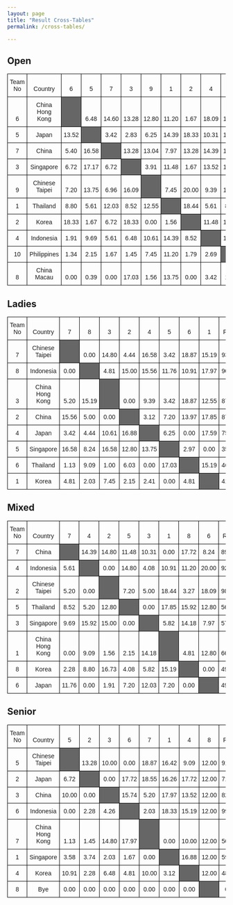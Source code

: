 ```yaml
---
layout: page
title: "Result Cross-Tables"
permalink: /cross-tables/

---
```


## Open
<style type="text/css">
.tg  {border-collapse:collapse;border-spacing:0;}
.tg td{border-color:black;border-style:solid;border-width:1px;font-family:Arial, sans-serif;font-size:14px;
  overflow:hidden;padding:10px 5px;word-break:normal;}
.tg th{border-color:black;border-style:solid;border-width:1px;font-family:Arial, sans-serif;font-size:14px;
  font-weight:normal;overflow:hidden;padding:10px 5px;word-break:normal;}
.tg .tg-2b7s{text-align:right;vertical-align:bottom}
.tg .tg-f9n4{background-color:#666;text-align:left;vertical-align:bottom}
.tg .tg-4bam{background-color:#FFF;text-align:center;vertical-align:bottom}
.tg .tg-8d8j{text-align:center;vertical-align:bottom}
</style>
<table class="tg">
<thead>
  <tr>
    <th class="tg-8d8j"><span style="font-weight:normal">Team No</span></th>
    <th class="tg-8d8j"><span style="font-weight:normal">Country</span></th>
    <th class="tg-8d8j"><span style="font-weight:normal">6</span></th>
    <th class="tg-8d8j"><span style="font-weight:normal">5</span></th>
    <th class="tg-8d8j"><span style="font-weight:normal">7</span></th>
    <th class="tg-8d8j"><span style="font-weight:normal">3</span></th>
    <th class="tg-8d8j"><span style="font-weight:normal">9</span></th>
    <th class="tg-8d8j"><span style="font-weight:normal">1</span></th>
    <th class="tg-8d8j"><span style="font-weight:normal">2</span></th>
    <th class="tg-8d8j"><span style="font-weight:normal">4</span></th>
    <th class="tg-8d8j"><span style="font-weight:normal">10</span></th>
    <th class="tg-8d8j"><span style="font-weight:normal">8</span></th>
    <th class="tg-8d8j"><span style="font-weight:normal">RR1</span></th>
    <th class="tg-8d8j"><span style="font-weight:normal">Total</span></th>
  </tr>
</thead>
<tbody>
  <tr>
    <td class="tg-8d8j"><span style="font-weight:normal">6</span></td>
    <td class="tg-8d8j"><span style="font-weight:normal">China Hong Kong</span></td>
    <td class="tg-f9n4"></td>
    <td class="tg-8d8j"><span style="font-weight:normal">6.48</span></td>
    <td class="tg-8d8j"><span style="font-weight:normal">14.60</span></td>
    <td class="tg-8d8j"><span style="font-weight:normal">13.28</span></td>
    <td class="tg-8d8j"><span style="font-weight:normal">12.80</span></td>
    <td class="tg-8d8j"><span style="font-weight:normal">11.20</span></td>
    <td class="tg-8d8j"><span style="font-weight:normal">1.67</span></td>
    <td class="tg-8d8j"><span style="font-weight:normal">18.09</span></td>
    <td class="tg-8d8j"><span style="font-weight:normal">18.66</span></td>
    <td class="tg-8d8j"><span style="font-weight:normal">20.00</span></td>
    <td class="tg-2b7s"><span style="font-weight:normal">138.18</span></td>
    <td class="tg-8d8j"><span style="font-weight:normal">254.96</span></td>
  </tr>
  <tr>
    <td class="tg-8d8j"><span style="font-weight:normal">5</span></td>
    <td class="tg-8d8j"><span style="font-weight:normal">Japan</span></td>
    <td class="tg-8d8j"><span style="font-weight:normal">13.52</span></td>
    <td class="tg-f9n4"></td>
    <td class="tg-8d8j"><span style="font-weight:normal">3.42</span></td>
    <td class="tg-8d8j"><span style="font-weight:normal">2.83</span></td>
    <td class="tg-8d8j"><span style="font-weight:normal">6.25</span></td>
    <td class="tg-8d8j"><span style="font-weight:normal">14.39</span></td>
    <td class="tg-8d8j"><span style="font-weight:normal">18.33</span></td>
    <td class="tg-8d8j"><span style="font-weight:normal">10.31</span></td>
    <td class="tg-8d8j"><span style="font-weight:normal">17.85</span></td>
    <td class="tg-8d8j"><span style="font-weight:normal">19.61</span></td>
    <td class="tg-2b7s"><span style="font-weight:normal">105.95</span></td>
    <td class="tg-8d8j"><span style="font-weight:normal">212.46</span></td>
  </tr>
  <tr>
    <td class="tg-8d8j"><span style="font-weight:normal">7</span></td>
    <td class="tg-8d8j"><span style="font-weight:normal">China</span></td>
    <td class="tg-8d8j"><span style="font-weight:normal">5.40</span></td>
    <td class="tg-8d8j"><span style="font-weight:normal">16.58</span></td>
    <td class="tg-f9n4"></td>
    <td class="tg-8d8j"><span style="font-weight:normal">13.28</span></td>
    <td class="tg-8d8j"><span style="font-weight:normal">13.04</span></td>
    <td class="tg-8d8j"><span style="font-weight:normal">7.97</span></td>
    <td class="tg-8d8j"><span style="font-weight:normal">13.28</span></td>
    <td class="tg-8d8j"><span style="font-weight:normal">14.39</span></td>
    <td class="tg-8d8j"><span style="font-weight:normal">18.33</span></td>
    <td class="tg-8d8j"><span style="font-weight:normal">20.00</span></td>
    <td class="tg-2b7s"><span style="font-weight:normal">87.20</span></td>
    <td class="tg-8d8j"><span style="font-weight:normal">209.47</span></td>
  </tr>
  <tr>
    <td class="tg-8d8j"><span style="font-weight:normal">3</span></td>
    <td class="tg-8d8j"><span style="font-weight:normal">Singapore</span></td>
    <td class="tg-8d8j"><span style="font-weight:normal">6.72</span></td>
    <td class="tg-8d8j"><span style="font-weight:normal">17.17</span></td>
    <td class="tg-8d8j"><span style="font-weight:normal">6.72</span></td>
    <td class="tg-f9n4"></td>
    <td class="tg-8d8j"><span style="font-weight:normal">3.91</span></td>
    <td class="tg-8d8j"><span style="font-weight:normal">11.48</span></td>
    <td class="tg-8d8j"><span style="font-weight:normal">1.67</span></td>
    <td class="tg-8d8j"><span style="font-weight:normal">13.52</span></td>
    <td class="tg-8d8j"><span style="font-weight:normal">18.55</span></td>
    <td class="tg-8d8j"><span style="font-weight:normal">2.97</span></td>
    <td class="tg-2b7s"><span style="font-weight:normal">124.70</span></td>
    <td class="tg-8d8j"><span style="font-weight:normal">207.41</span></td>
  </tr>
  <tr>
    <td class="tg-8d8j"><span style="font-weight:normal">9</span></td>
    <td class="tg-8d8j"><span style="font-weight:normal">Chinese Taipei</span></td>
    <td class="tg-8d8j"><span style="font-weight:normal">7.20</span></td>
    <td class="tg-8d8j"><span style="font-weight:normal">13.75</span></td>
    <td class="tg-8d8j"><span style="font-weight:normal">6.96</span></td>
    <td class="tg-8d8j"><span style="font-weight:normal">16.09</span></td>
    <td class="tg-f9n4"></td>
    <td class="tg-8d8j"><span style="font-weight:normal">7.45</span></td>
    <td class="tg-8d8j"><span style="font-weight:normal">20.00</span></td>
    <td class="tg-8d8j"><span style="font-weight:normal">9.39</span></td>
    <td class="tg-8d8j"><span style="font-weight:normal">12.55</span></td>
    <td class="tg-8d8j"><span style="font-weight:normal">18.44</span></td>
    <td class="tg-2b7s"><span style="font-weight:normal">78.17</span></td>
    <td class="tg-8d8j"><span style="font-weight:normal">190.00</span></td>
  </tr>
  <tr>
    <td class="tg-8d8j"><span style="font-weight:normal">1</span></td>
    <td class="tg-8d8j"><span style="font-weight:normal">Thailand</span></td>
    <td class="tg-8d8j"><span style="font-weight:normal">8.80</span></td>
    <td class="tg-8d8j"><span style="font-weight:normal">5.61</span></td>
    <td class="tg-8d8j"><span style="font-weight:normal">12.03</span></td>
    <td class="tg-8d8j"><span style="font-weight:normal">8.52</span></td>
    <td class="tg-8d8j"><span style="font-weight:normal">12.55</span></td>
    <td class="tg-f9n4"></td>
    <td class="tg-8d8j"><span style="font-weight:normal">18.44</span></td>
    <td class="tg-8d8j"><span style="font-weight:normal">5.61</span></td>
    <td class="tg-8d8j"><span style="font-weight:normal">8.80</span></td>
    <td class="tg-8d8j"><span style="font-weight:normal">6.25</span></td>
    <td class="tg-2b7s"><span style="font-weight:normal">98.58</span></td>
    <td class="tg-8d8j"><span style="font-weight:normal">185.19</span></td>
  </tr>
  <tr>
    <td class="tg-8d8j"><span style="font-weight:normal">2</span></td>
    <td class="tg-8d8j"><span style="font-weight:normal">Korea</span></td>
    <td class="tg-8d8j"><span style="font-weight:normal">18.33</span></td>
    <td class="tg-8d8j"><span style="font-weight:normal">1.67</span></td>
    <td class="tg-8d8j"><span style="font-weight:normal">6.72</span></td>
    <td class="tg-8d8j"><span style="font-weight:normal">18.33</span></td>
    <td class="tg-8d8j"><span style="font-weight:normal">0.00</span></td>
    <td class="tg-8d8j"><span style="font-weight:normal">1.56</span></td>
    <td class="tg-f9n4"></td>
    <td class="tg-8d8j"><span style="font-weight:normal">11.48</span></td>
    <td class="tg-8d8j"><span style="font-weight:normal">18.21</span></td>
    <td class="tg-8d8j"><span style="font-weight:normal">20.00</span></td>
    <td class="tg-2b7s"><span style="font-weight:normal">84.21</span></td>
    <td class="tg-8d8j"><span style="font-weight:normal">180.51</span></td>
  </tr>
  <tr>
    <td class="tg-8d8j"><span style="font-weight:normal">4</span></td>
    <td class="tg-8d8j"><span style="font-weight:normal">Indonesia</span></td>
    <td class="tg-8d8j"><span style="font-weight:normal">1.91</span></td>
    <td class="tg-8d8j"><span style="font-weight:normal">9.69</span></td>
    <td class="tg-8d8j"><span style="font-weight:normal">5.61</span></td>
    <td class="tg-8d8j"><span style="font-weight:normal">6.48</span></td>
    <td class="tg-8d8j"><span style="font-weight:normal">10.61</span></td>
    <td class="tg-8d8j"><span style="font-weight:normal">14.39</span></td>
    <td class="tg-8d8j"><span style="font-weight:normal">8.52</span></td>
    <td class="tg-f9n4"></td>
    <td class="tg-8d8j"><span style="font-weight:normal">17.31</span></td>
    <td class="tg-8d8j"><span style="font-weight:normal">16.58</span></td>
    <td class="tg-2b7s"><span style="font-weight:normal">82.09</span></td>
    <td class="tg-8d8j"><span style="font-weight:normal">173.19</span></td>
  </tr>
  <tr>
    <td class="tg-8d8j"><span style="font-weight:normal">10</span></td>
    <td class="tg-8d8j"><span style="font-weight:normal">Philippines</span></td>
    <td class="tg-8d8j"><span style="font-weight:normal">1.34</span></td>
    <td class="tg-8d8j"><span style="font-weight:normal">2.15</span></td>
    <td class="tg-8d8j"><span style="font-weight:normal">1.67</span></td>
    <td class="tg-8d8j"><span style="font-weight:normal">1.45</span></td>
    <td class="tg-8d8j"><span style="font-weight:normal">7.45</span></td>
    <td class="tg-8d8j"><span style="font-weight:normal">11.20</span></td>
    <td class="tg-8d8j"><span style="font-weight:normal">1.79</span></td>
    <td class="tg-8d8j"><span style="font-weight:normal">2.69</span></td>
    <td class="tg-f9n4"></td>
    <td class="tg-4bam"><span style="font-weight:normal;background-color:#FFF">18.77</span></td>
    <td class="tg-2b7s"><span style="font-weight:normal">48.15</span></td>
    <td class="tg-8d8j"><span style="font-weight:normal">96.66</span></td>
  </tr>
  <tr>
    <td class="tg-8d8j"><span style="font-weight:normal">8</span></td>
    <td class="tg-8d8j"><span style="font-weight:normal">China Macau</span></td>
    <td class="tg-8d8j"><span style="font-weight:normal">0.00</span></td>
    <td class="tg-8d8j"><span style="font-weight:normal">0.39</span></td>
    <td class="tg-8d8j"><span style="font-weight:normal">0.00</span></td>
    <td class="tg-8d8j"><span style="font-weight:normal">17.03</span></td>
    <td class="tg-8d8j"><span style="font-weight:normal">1.56</span></td>
    <td class="tg-8d8j"><span style="font-weight:normal">13.75</span></td>
    <td class="tg-8d8j"><span style="font-weight:normal">0.00</span></td>
    <td class="tg-8d8j"><span style="font-weight:normal">3.42</span></td>
    <td class="tg-4bam"><span style="font-weight:normal;background-color:#FFF">1.23</span></td>
    <td class="tg-f9n4"></td>
    <td class="tg-2b7s"><span style="font-weight:normal">52.77</span></td>
    <td class="tg-8d8j"><span style="font-weight:normal">90.15</span></td>
  </tr>
</tbody>
</table>

## Ladies

<style type="text/css">
.tg  {border-collapse:collapse;border-spacing:0;}
.tg td{border-color:black;border-style:solid;border-width:1px;font-family:Arial, sans-serif;font-size:14px;
  overflow:hidden;padding:10px 5px;word-break:normal;}
.tg th{border-color:black;border-style:solid;border-width:1px;font-family:Arial, sans-serif;font-size:14px;
  font-weight:normal;overflow:hidden;padding:10px 5px;word-break:normal;}
.tg .tg-2b7s{text-align:right;vertical-align:bottom}
.tg .tg-f9n4{background-color:#666;text-align:left;vertical-align:bottom}
.tg .tg-8d8j{text-align:center;vertical-align:bottom}
</style>
<table class="tg">
<thead>
  <tr>
    <th class="tg-8d8j"><span style="font-weight:normal">Team No</span></th>
    <th class="tg-8d8j"><span style="font-weight:normal">Country</span></th>
    <th class="tg-8d8j"><span style="font-weight:normal">7</span></th>
    <th class="tg-8d8j"><span style="font-weight:normal">8</span></th>
    <th class="tg-8d8j"><span style="font-weight:normal">3</span></th>
    <th class="tg-8d8j"><span style="font-weight:normal">2</span></th>
    <th class="tg-8d8j"><span style="font-weight:normal">4</span></th>
    <th class="tg-8d8j"><span style="font-weight:normal">5</span></th>
    <th class="tg-8d8j"><span style="font-weight:normal">6</span></th>
    <th class="tg-8d8j"><span style="font-weight:normal">1</span></th>
    <th class="tg-8d8j"><span style="font-weight:normal">RR1</span></th>
    <th class="tg-8d8j"><span style="font-weight:normal">Total</span></th>
  </tr>
</thead>
<tbody>
  <tr>
    <td class="tg-8d8j"><span style="font-weight:normal">7</span></td>
    <td class="tg-8d8j"><span style="font-weight:normal">Chinese Taipei</span></td>
    <td class="tg-f9n4"></td>
    <td class="tg-8d8j"><span style="font-weight:normal">0.00</span></td>
    <td class="tg-8d8j"><span style="font-weight:normal">14.80</span></td>
    <td class="tg-8d8j"><span style="font-weight:normal">4.44</span></td>
    <td class="tg-8d8j"><span style="font-weight:normal">16.58</span></td>
    <td class="tg-8d8j"><span style="font-weight:normal">3.42</span></td>
    <td class="tg-8d8j"><span style="font-weight:normal">18.87</span></td>
    <td class="tg-8d8j"><span style="font-weight:normal">15.19</span></td>
    <td class="tg-2b7s"><span style="font-weight:normal">93.61</span></td>
    <td class="tg-8d8j"><span style="font-weight:normal">166.91</span></td>
  </tr>
  <tr>
    <td class="tg-8d8j"><span style="font-weight:normal">8</span></td>
    <td class="tg-8d8j"><span style="font-weight:normal">Indonesia</span></td>
    <td class="tg-8d8j"><span style="font-weight:normal">0.00</span></td>
    <td class="tg-f9n4"></td>
    <td class="tg-8d8j"><span style="font-weight:normal">4.81</span></td>
    <td class="tg-8d8j"><span style="font-weight:normal">15.00</span></td>
    <td class="tg-8d8j"><span style="font-weight:normal">15.56</span></td>
    <td class="tg-8d8j"><span style="font-weight:normal">11.76</span></td>
    <td class="tg-8d8j"><span style="font-weight:normal">10.91</span></td>
    <td class="tg-8d8j"><span style="font-weight:normal">17.97</span></td>
    <td class="tg-2b7s"><span style="font-weight:normal">90.84</span></td>
    <td class="tg-8d8j"><span style="font-weight:normal">166.85</span></td>
  </tr>
  <tr>
    <td class="tg-8d8j"><span style="font-weight:normal">3</span></td>
    <td class="tg-8d8j"><span style="font-weight:normal">China Hong Kong</span></td>
    <td class="tg-8d8j"><span style="font-weight:normal">5.20</span></td>
    <td class="tg-8d8j"><span style="font-weight:normal">15.19</span></td>
    <td class="tg-f9n4"></td>
    <td class="tg-8d8j"><span style="font-weight:normal">0.00</span></td>
    <td class="tg-8d8j"><span style="font-weight:normal">9.39</span></td>
    <td class="tg-8d8j"><span style="font-weight:normal">3.42</span></td>
    <td class="tg-8d8j"><span style="font-weight:normal">18.87</span></td>
    <td class="tg-8d8j"><span style="font-weight:normal">12.55</span></td>
    <td class="tg-2b7s"><span style="font-weight:normal">87.71</span></td>
    <td class="tg-8d8j"><span style="font-weight:normal">152.33</span></td>
  </tr>
  <tr>
    <td class="tg-8d8j"><span style="font-weight:normal">2</span></td>
    <td class="tg-8d8j"><span style="font-weight:normal">China</span></td>
    <td class="tg-8d8j"><span style="font-weight:normal">15.56</span></td>
    <td class="tg-8d8j"><span style="font-weight:normal">5.00</span></td>
    <td class="tg-8d8j"><span style="font-weight:normal">0.00</span></td>
    <td class="tg-f9n4"></td>
    <td class="tg-8d8j"><span style="font-weight:normal">3.12</span></td>
    <td class="tg-8d8j"><span style="font-weight:normal">7.20</span></td>
    <td class="tg-8d8j"><span style="font-weight:normal">13.97</span></td>
    <td class="tg-8d8j"><span style="font-weight:normal">17.85</span></td>
    <td class="tg-2b7s"><span style="font-weight:normal">87.97</span></td>
    <td class="tg-8d8j"><span style="font-weight:normal">150.67</span></td>
  </tr>
  <tr>
    <td class="tg-8d8j"><span style="font-weight:normal">4</span></td>
    <td class="tg-8d8j"><span style="font-weight:normal">Japan</span></td>
    <td class="tg-8d8j"><span style="font-weight:normal">3.42</span></td>
    <td class="tg-8d8j"><span style="font-weight:normal">4.44</span></td>
    <td class="tg-8d8j"><span style="font-weight:normal">10.61</span></td>
    <td class="tg-8d8j"><span style="font-weight:normal">16.88</span></td>
    <td class="tg-f9n4"></td>
    <td class="tg-8d8j"><span style="font-weight:normal">6.25</span></td>
    <td class="tg-8d8j"><span style="font-weight:normal">0.00</span></td>
    <td class="tg-8d8j"><span style="font-weight:normal">17.59</span></td>
    <td class="tg-2b7s"><span style="font-weight:normal">75.85</span></td>
    <td class="tg-8d8j"><span style="font-weight:normal">135.04</span></td>
  </tr>
  <tr>
    <td class="tg-8d8j"><span style="font-weight:normal">5</span></td>
    <td class="tg-8d8j"><span style="font-weight:normal">Singapore</span></td>
    <td class="tg-8d8j"><span style="font-weight:normal">16.58</span></td>
    <td class="tg-8d8j"><span style="font-weight:normal">8.24</span></td>
    <td class="tg-8d8j"><span style="font-weight:normal">16.58</span></td>
    <td class="tg-8d8j"><span style="font-weight:normal">12.80</span></td>
    <td class="tg-8d8j"><span style="font-weight:normal">13.75</span></td>
    <td class="tg-f9n4"></td>
    <td class="tg-8d8j"><span style="font-weight:normal">2.97</span></td>
    <td class="tg-8d8j"><span style="font-weight:normal">0.00</span></td>
    <td class="tg-2b7s"><span style="font-weight:normal">35.74</span></td>
    <td class="tg-8d8j"><span style="font-weight:normal">106.66</span></td>
  </tr>
  <tr>
    <td class="tg-8d8j"><span style="font-weight:normal">6</span></td>
    <td class="tg-8d8j"><span style="font-weight:normal">Thailand</span></td>
    <td class="tg-8d8j"><span style="font-weight:normal">1.13</span></td>
    <td class="tg-8d8j"><span style="font-weight:normal">9.09</span></td>
    <td class="tg-8d8j"><span style="font-weight:normal">1.00</span></td>
    <td class="tg-8d8j"><span style="font-weight:normal">6.03</span></td>
    <td class="tg-8d8j"><span style="font-weight:normal">0.00</span></td>
    <td class="tg-8d8j"><span style="font-weight:normal">17.03</span></td>
    <td class="tg-f9n4"></td>
    <td class="tg-8d8j"><span style="font-weight:normal">15.19</span></td>
    <td class="tg-2b7s"><span style="font-weight:normal">46.73</span></td>
    <td class="tg-8d8j"><span style="font-weight:normal">96.20</span></td>
  </tr>
  <tr>
    <td class="tg-8d8j"><span style="font-weight:normal">1</span></td>
    <td class="tg-8d8j"><span style="font-weight:normal">Korea</span></td>
    <td class="tg-8d8j"><span style="font-weight:normal">4.81</span></td>
    <td class="tg-8d8j"><span style="font-weight:normal">2.03</span></td>
    <td class="tg-8d8j"><span style="font-weight:normal">7.45</span></td>
    <td class="tg-8d8j"><span style="font-weight:normal">2.15</span></td>
    <td class="tg-8d8j"><span style="font-weight:normal">2.41</span></td>
    <td class="tg-8d8j"><span style="font-weight:normal">0.00</span></td>
    <td class="tg-8d8j"><span style="font-weight:normal">4.81</span></td>
    <td class="tg-f9n4"></td>
    <td class="tg-2b7s"><span style="font-weight:normal">41.55</span></td>
    <td class="tg-8d8j"><span style="font-weight:normal">65.21</span></td>
  </tr>
</tbody>
</table>

## Mixed

<style type="text/css">
.tg  {border-collapse:collapse;border-spacing:0;}
.tg td{border-color:black;border-style:solid;border-width:1px;font-family:Arial, sans-serif;font-size:14px;
  overflow:hidden;padding:10px 5px;word-break:normal;}
.tg th{border-color:black;border-style:solid;border-width:1px;font-family:Arial, sans-serif;font-size:14px;
  font-weight:normal;overflow:hidden;padding:10px 5px;word-break:normal;}
.tg .tg-2b7s{text-align:right;vertical-align:bottom}
.tg .tg-f9n4{background-color:#666;text-align:left;vertical-align:bottom}
.tg .tg-8d8j{text-align:center;vertical-align:bottom}
</style>
<table class="tg">
<thead>
  <tr>
    <th class="tg-8d8j"><span style="font-weight:normal">Team No</span></th>
    <th class="tg-8d8j"><span style="font-weight:normal">Country</span></th>
    <th class="tg-8d8j"><span style="font-weight:normal">7</span></th>
    <th class="tg-8d8j"><span style="font-weight:normal">4</span></th>
    <th class="tg-8d8j"><span style="font-weight:normal">2</span></th>
    <th class="tg-8d8j"><span style="font-weight:normal">5</span></th>
    <th class="tg-8d8j"><span style="font-weight:normal">3</span></th>
    <th class="tg-8d8j"><span style="font-weight:normal">1</span></th>
    <th class="tg-8d8j"><span style="font-weight:normal">8</span></th>
    <th class="tg-8d8j"><span style="font-weight:normal">6</span></th>
    <th class="tg-8d8j"><span style="font-weight:normal">RR1</span></th>
    <th class="tg-8d8j"><span style="font-weight:normal">Total</span></th>
  </tr>
</thead>
<tbody>
  <tr>
    <td class="tg-8d8j"><span style="font-weight:normal">7</span></td>
    <td class="tg-8d8j"><span style="font-weight:normal">China</span></td>
    <td class="tg-f9n4"></td>
    <td class="tg-8d8j"><span style="font-weight:normal">14.39</span></td>
    <td class="tg-8d8j"><span style="font-weight:normal">14.80</span></td>
    <td class="tg-8d8j"><span style="font-weight:normal">11.48</span></td>
    <td class="tg-8d8j"><span style="font-weight:normal">10.31</span></td>
    <td class="tg-8d8j"><span style="font-weight:normal">0.00</span></td>
    <td class="tg-8d8j"><span style="font-weight:normal">17.72</span></td>
    <td class="tg-8d8j"><span style="font-weight:normal">8.24</span></td>
    <td class="tg-2b7s"><span style="font-weight:normal">89.37</span></td>
    <td class="tg-8d8j"><span style="font-weight:normal">166.31</span></td>
  </tr>
  <tr>
    <td class="tg-8d8j"><span style="font-weight:normal">4</span></td>
    <td class="tg-8d8j"><span style="font-weight:normal">Indonesia</span></td>
    <td class="tg-8d8j"><span style="font-weight:normal">5.61</span></td>
    <td class="tg-f9n4"></td>
    <td class="tg-8d8j"><span style="font-weight:normal">0.00</span></td>
    <td class="tg-8d8j"><span style="font-weight:normal">14.80</span></td>
    <td class="tg-8d8j"><span style="font-weight:normal">4.08</span></td>
    <td class="tg-8d8j"><span style="font-weight:normal">10.91</span></td>
    <td class="tg-8d8j"><span style="font-weight:normal">11.20</span></td>
    <td class="tg-8d8j"><span style="font-weight:normal">20.00</span></td>
    <td class="tg-2b7s"><span style="font-weight:normal">92.39</span></td>
    <td class="tg-8d8j"><span style="font-weight:normal">158.99</span></td>
  </tr>
  <tr>
    <td class="tg-8d8j"><span style="font-weight:normal">2</span></td>
    <td class="tg-8d8j"><span style="font-weight:normal">Chinese Taipei</span></td>
    <td class="tg-8d8j"><span style="font-weight:normal">5.20</span></td>
    <td class="tg-8d8j"><span style="font-weight:normal">0.00</span></td>
    <td class="tg-f9n4"></td>
    <td class="tg-8d8j"><span style="font-weight:normal">7.20</span></td>
    <td class="tg-8d8j"><span style="font-weight:normal">5.00</span></td>
    <td class="tg-8d8j"><span style="font-weight:normal">18.44</span></td>
    <td class="tg-8d8j"><span style="font-weight:normal">3.27</span></td>
    <td class="tg-8d8j"><span style="font-weight:normal">18.09</span></td>
    <td class="tg-2b7s"><span style="font-weight:normal">98.37</span></td>
    <td class="tg-8d8j"><span style="font-weight:normal">155.57</span></td>
  </tr>
  <tr>
    <td class="tg-8d8j"><span style="font-weight:normal">5</span></td>
    <td class="tg-8d8j"><span style="font-weight:normal">Thailand</span></td>
    <td class="tg-8d8j"><span style="font-weight:normal">8.52</span></td>
    <td class="tg-8d8j"><span style="font-weight:normal">5.20</span></td>
    <td class="tg-8d8j"><span style="font-weight:normal">12.80</span></td>
    <td class="tg-f9n4"></td>
    <td class="tg-8d8j"><span style="font-weight:normal">0.00</span></td>
    <td class="tg-8d8j"><span style="font-weight:normal">17.85</span></td>
    <td class="tg-8d8j"><span style="font-weight:normal">15.92</span></td>
    <td class="tg-8d8j"><span style="font-weight:normal">12.80</span></td>
    <td class="tg-2b7s"><span style="font-weight:normal">56.19</span></td>
    <td class="tg-8d8j"><span style="font-weight:normal">129.28</span></td>
  </tr>
  <tr>
    <td class="tg-8d8j"><span style="font-weight:normal">3</span></td>
    <td class="tg-8d8j"><span style="font-weight:normal">Singapore</span></td>
    <td class="tg-8d8j"><span style="font-weight:normal">9.69</span></td>
    <td class="tg-8d8j"><span style="font-weight:normal">15.92</span></td>
    <td class="tg-8d8j"><span style="font-weight:normal">15.00</span></td>
    <td class="tg-8d8j"><span style="font-weight:normal">0.00</span></td>
    <td class="tg-f9n4"></td>
    <td class="tg-8d8j"><span style="font-weight:normal">5.82</span></td>
    <td class="tg-8d8j"><span style="font-weight:normal">14.18</span></td>
    <td class="tg-8d8j"><span style="font-weight:normal">7.97</span></td>
    <td class="tg-2b7s"><span style="font-weight:normal">57.97</span></td>
    <td class="tg-8d8j"><span style="font-weight:normal">126.55</span></td>
  </tr>
  <tr>
    <td class="tg-8d8j"><span style="font-weight:normal">1</span></td>
    <td class="tg-8d8j"><span style="font-weight:normal">China Hong Kong</span></td>
    <td class="tg-8d8j"><span style="font-weight:normal">0.00</span></td>
    <td class="tg-8d8j"><span style="font-weight:normal">9.09</span></td>
    <td class="tg-8d8j"><span style="font-weight:normal">1.56</span></td>
    <td class="tg-8d8j"><span style="font-weight:normal">2.15</span></td>
    <td class="tg-8d8j"><span style="font-weight:normal">14.18</span></td>
    <td class="tg-f9n4"></td>
    <td class="tg-8d8j"><span style="font-weight:normal">4.81</span></td>
    <td class="tg-8d8j"><span style="font-weight:normal">12.80</span></td>
    <td class="tg-2b7s"><span style="font-weight:normal">66.43</span></td>
    <td class="tg-8d8j"><span style="font-weight:normal">111.02</span></td>
  </tr>
  <tr>
    <td class="tg-8d8j"><span style="font-weight:normal">8</span></td>
    <td class="tg-8d8j"><span style="font-weight:normal">Korea</span></td>
    <td class="tg-8d8j"><span style="font-weight:normal">2.28</span></td>
    <td class="tg-8d8j"><span style="font-weight:normal">8.80</span></td>
    <td class="tg-8d8j"><span style="font-weight:normal">16.73</span></td>
    <td class="tg-8d8j"><span style="font-weight:normal">4.08</span></td>
    <td class="tg-8d8j"><span style="font-weight:normal">5.82</span></td>
    <td class="tg-8d8j"><span style="font-weight:normal">15.19</span></td>
    <td class="tg-f9n4"></td>
    <td class="tg-8d8j"><span style="font-weight:normal">0.00</span></td>
    <td class="tg-2b7s"><span style="font-weight:normal">49.59</span></td>
    <td class="tg-8d8j"><span style="font-weight:normal">102.49</span></td>
  </tr>
  <tr>
    <td class="tg-8d8j"><span style="font-weight:normal">6</span></td>
    <td class="tg-8d8j"><span style="font-weight:normal">Japan</span></td>
    <td class="tg-8d8j"><span style="font-weight:normal">11.76</span></td>
    <td class="tg-8d8j"><span style="font-weight:normal">0.00</span></td>
    <td class="tg-8d8j"><span style="font-weight:normal">1.91</span></td>
    <td class="tg-8d8j"><span style="font-weight:normal">7.20</span></td>
    <td class="tg-8d8j"><span style="font-weight:normal">12.03</span></td>
    <td class="tg-8d8j"><span style="font-weight:normal">7.20</span></td>
    <td class="tg-8d8j"><span style="font-weight:normal">0.00</span></td>
    <td class="tg-f9n4"></td>
    <td class="tg-2b7s"><span style="font-weight:normal">49.69</span></td>
    <td class="tg-8d8j"><span style="font-weight:normal">89.79</span></td>
  </tr>
</tbody>
</table>

## Senior

<style type="text/css">
.tg  {border-collapse:collapse;border-spacing:0;}
.tg td{border-color:black;border-style:solid;border-width:1px;font-family:Arial, sans-serif;font-size:14px;
  overflow:hidden;padding:10px 5px;word-break:normal;}
.tg th{border-color:black;border-style:solid;border-width:1px;font-family:Arial, sans-serif;font-size:14px;
  font-weight:normal;overflow:hidden;padding:10px 5px;word-break:normal;}
.tg .tg-2b7s{text-align:right;vertical-align:bottom}
.tg .tg-f9n4{background-color:#666;text-align:left;vertical-align:bottom}
.tg .tg-8d8j{text-align:center;vertical-align:bottom}
</style>
<table class="tg">
<thead>
  <tr>
    <th class="tg-8d8j"><span style="font-weight:normal">Team No</span></th>
    <th class="tg-8d8j"><span style="font-weight:normal">Country</span></th>
    <th class="tg-8d8j"><span style="font-weight:normal">5</span></th>
    <th class="tg-8d8j"><span style="font-weight:normal">2</span></th>
    <th class="tg-8d8j"><span style="font-weight:normal">3</span></th>
    <th class="tg-8d8j"><span style="font-weight:normal">6</span></th>
    <th class="tg-8d8j"><span style="font-weight:normal">7</span></th>
    <th class="tg-8d8j"><span style="font-weight:normal">1</span></th>
    <th class="tg-8d8j"><span style="font-weight:normal">4</span></th>
    <th class="tg-8d8j"><span style="font-weight:normal">8</span></th>
    <th class="tg-8d8j"><span style="font-weight:normal">RR1</span></th>
    <th class="tg-8d8j"><span style="font-weight:normal">Total</span></th>
  </tr>
</thead>
<tbody>
  <tr>
    <td class="tg-8d8j"><span style="font-weight:normal">5</span></td>
    <td class="tg-8d8j"><span style="font-weight:normal">Chinese Taipei</span></td>
    <td class="tg-f9n4"></td>
    <td class="tg-8d8j"><span style="font-weight:normal">13.28</span></td>
    <td class="tg-8d8j"><span style="font-weight:normal">10.00</span></td>
    <td class="tg-8d8j"><span style="font-weight:normal">0.00</span></td>
    <td class="tg-8d8j"><span style="font-weight:normal">18.87</span></td>
    <td class="tg-8d8j"><span style="font-weight:normal">16.42</span></td>
    <td class="tg-8d8j"><span style="font-weight:normal">9.09</span></td>
    <td class="tg-8d8j"><span style="font-weight:normal">12.00</span></td>
    <td class="tg-2b7s"><span style="font-weight:normal">91.04</span></td>
    <td class="tg-8d8j"><span style="font-weight:normal">170.70</span></td>
  </tr>
  <tr>
    <td class="tg-8d8j"><span style="font-weight:normal">2</span></td>
    <td class="tg-8d8j"><span style="font-weight:normal">Japan</span></td>
    <td class="tg-8d8j"><span style="font-weight:normal">6.72</span></td>
    <td class="tg-f9n4"></td>
    <td class="tg-8d8j"><span style="font-weight:normal">0.00</span></td>
    <td class="tg-8d8j"><span style="font-weight:normal">17.72</span></td>
    <td class="tg-8d8j"><span style="font-weight:normal">18.55</span></td>
    <td class="tg-8d8j"><span style="font-weight:normal">16.26</span></td>
    <td class="tg-8d8j"><span style="font-weight:normal">17.72</span></td>
    <td class="tg-8d8j"><span style="font-weight:normal">12.00</span></td>
    <td class="tg-2b7s"><span style="font-weight:normal">71.75</span></td>
    <td class="tg-8d8j"><span style="font-weight:normal">160.72</span></td>
  </tr>
  <tr>
    <td class="tg-8d8j"><span style="font-weight:normal">3</span></td>
    <td class="tg-8d8j"><span style="font-weight:normal">China</span></td>
    <td class="tg-8d8j"><span style="font-weight:normal">10.00</span></td>
    <td class="tg-8d8j"><span style="font-weight:normal">0.00</span></td>
    <td class="tg-f9n4"></td>
    <td class="tg-8d8j"><span style="font-weight:normal">15.74</span></td>
    <td class="tg-8d8j"><span style="font-weight:normal">5.20</span></td>
    <td class="tg-8d8j"><span style="font-weight:normal">17.97</span></td>
    <td class="tg-8d8j"><span style="font-weight:normal">13.52</span></td>
    <td class="tg-8d8j"><span style="font-weight:normal">12.00</span></td>
    <td class="tg-2b7s"><span style="font-weight:normal">82.60</span></td>
    <td class="tg-8d8j"><span style="font-weight:normal">157.03</span></td>
  </tr>
  <tr>
    <td class="tg-8d8j"><span style="font-weight:normal">6</span></td>
    <td class="tg-8d8j"><span style="font-weight:normal">Indonesia</span></td>
    <td class="tg-8d8j"><span style="font-weight:normal">0.00</span></td>
    <td class="tg-8d8j"><span style="font-weight:normal">2.28</span></td>
    <td class="tg-8d8j"><span style="font-weight:normal">4.26</span></td>
    <td class="tg-f9n4"></td>
    <td class="tg-8d8j"><span style="font-weight:normal">2.03</span></td>
    <td class="tg-8d8j"><span style="font-weight:normal">18.33</span></td>
    <td class="tg-8d8j"><span style="font-weight:normal">15.19</span></td>
    <td class="tg-8d8j"><span style="font-weight:normal">12.00</span></td>
    <td class="tg-2b7s"><span style="font-weight:normal">99.05</span></td>
    <td class="tg-8d8j"><span style="font-weight:normal">153.14</span></td>
  </tr>
  <tr>
    <td class="tg-8d8j"><span style="font-weight:normal">7</span></td>
    <td class="tg-8d8j"><span style="font-weight:normal">China Hong Kong</span></td>
    <td class="tg-8d8j"><span style="font-weight:normal">1.13</span></td>
    <td class="tg-8d8j"><span style="font-weight:normal">1.45</span></td>
    <td class="tg-8d8j"><span style="font-weight:normal">14.80</span></td>
    <td class="tg-8d8j"><span style="font-weight:normal">17.97</span></td>
    <td class="tg-f9n4"></td>
    <td class="tg-8d8j"><span style="font-weight:normal">0.00</span></td>
    <td class="tg-8d8j"><span style="font-weight:normal">10.00</span></td>
    <td class="tg-8d8j"><span style="font-weight:normal">12.00</span></td>
    <td class="tg-2b7s"><span style="font-weight:normal">50.84</span></td>
    <td class="tg-8d8j"><span style="font-weight:normal">108.19</span></td>
  </tr>
  <tr>
    <td class="tg-8d8j"><span style="font-weight:normal">1</span></td>
    <td class="tg-8d8j"><span style="font-weight:normal">Singapore</span></td>
    <td class="tg-8d8j"><span style="font-weight:normal">3.58</span></td>
    <td class="tg-8d8j"><span style="font-weight:normal">3.74</span></td>
    <td class="tg-8d8j"><span style="font-weight:normal">2.03</span></td>
    <td class="tg-8d8j"><span style="font-weight:normal">1.67</span></td>
    <td class="tg-8d8j"><span style="font-weight:normal">0.00</span></td>
    <td class="tg-f9n4"></td>
    <td class="tg-8d8j"><span style="font-weight:normal">16.88</span></td>
    <td class="tg-8d8j"><span style="font-weight:normal">12.00</span></td>
    <td class="tg-2b7s"><span style="font-weight:normal">59.73</span></td>
    <td class="tg-8d8j"><span style="font-weight:normal">99.63</span></td>
  </tr>
  <tr>
    <td class="tg-8d8j"><span style="font-weight:normal">4</span></td>
    <td class="tg-8d8j"><span style="font-weight:normal">Korea</span></td>
    <td class="tg-8d8j"><span style="font-weight:normal">10.91</span></td>
    <td class="tg-8d8j"><span style="font-weight:normal">2.28</span></td>
    <td class="tg-8d8j"><span style="font-weight:normal">6.48</span></td>
    <td class="tg-8d8j"><span style="font-weight:normal">4.81</span></td>
    <td class="tg-8d8j"><span style="font-weight:normal">10.00</span></td>
    <td class="tg-8d8j"><span style="font-weight:normal">3.12</span></td>
    <td class="tg-f9n4"></td>
    <td class="tg-8d8j"><span style="font-weight:normal">12.00</span></td>
    <td class="tg-2b7s"><span style="font-weight:normal">48.99</span></td>
    <td class="tg-8d8j"><span style="font-weight:normal">98.59</span></td>
  </tr>
  <tr>
    <td class="tg-8d8j"><span style="font-weight:normal">8</span></td>
    <td class="tg-8d8j"><span style="font-weight:normal">Bye</span></td>
    <td class="tg-8d8j"><span style="font-weight:normal">0.00</span></td>
    <td class="tg-8d8j"><span style="font-weight:normal">0.00</span></td>
    <td class="tg-8d8j"><span style="font-weight:normal">0.00</span></td>
    <td class="tg-8d8j"><span style="font-weight:normal">0.00</span></td>
    <td class="tg-8d8j"><span style="font-weight:normal">0.00</span></td>
    <td class="tg-8d8j"><span style="font-weight:normal">0.00</span></td>
    <td class="tg-8d8j"><span style="font-weight:normal">0.00</span></td>
    <td class="tg-f9n4"></td>
    <td class="tg-2b7s"><span style="font-weight:normal">0.00</span></td>
    <td class="tg-8d8j"><span style="font-weight:normal">0.00</span></td>
  </tr>
</tbody>
</table>